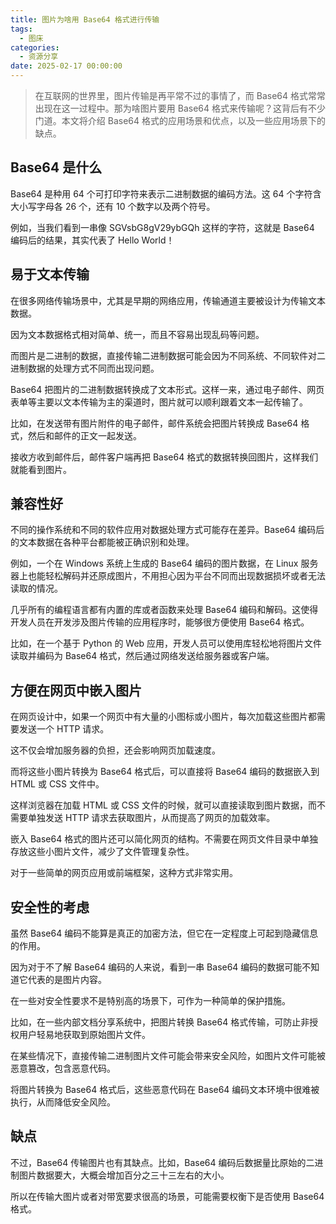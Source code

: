 ```yaml
---
title: 图片为啥用 Base64 格式进行传输
tags:
  - 图床
categories:
  - 资源分享
date: 2025-02-17 00:00:00
---
```

> 在互联网的世界里，图片传输是再平常不过的事情了，而 Base64 格式常常出现在这一过程中。那为啥图片要用 Base64 格式来传输呢？这背后有不少门道。本文将介绍 Base64 格式的应用场景和优点，以及一些应用场景下的缺点。

<!-- more -->

## Base64 是什么

Base64 是种用 64 个可打印字符来表示二进制数据的编码方法。这 64 个字符含大小写字母各 26 个，还有 10 个数字以及两个符号。

例如，当我们看到一串像 SGVsbG8gV29ybGQh 这样的字符，这就是 Base64 编码后的结果，其实代表了 Hello World！

## 易于文本传输

在很多网络传输场景中，尤其是早期的网络应用，传输通道主要被设计为传输文本数据。

因为文本数据格式相对简单、统一，而且不容易出现乱码等问题。

而图片是二进制的数据，直接传输二进制数据可能会因为不同系统、不同软件对二进制数据的处理方式不同而出现问题。

Base64 把图片的二进制数据转换成了文本形式。这样一来，通过电子邮件、网页表单等主要以文本传输为主的渠道时，图片就可以顺利跟着文本一起传输了。

比如，在发送带有图片附件的电子邮件，邮件系统会把图片转换成 Base64 格式，然后和邮件的正文一起发送。

接收方收到邮件后，邮件客户端再把 Base64 格式的数据转换回图片，这样我们就能看到图片。

## 兼容性好

不同的操作系统和不同的软件应用对数据处理方式可能存在差异。Base64 编码后的文本数据在各种平台都能被正确识别和处理。

例如，一个在 Windows 系统上生成的 Base64 编码的图片数据，在 Linux 服务器上也能轻松解码并还原成图片，不用担心因为平台不同而出现数据损坏或者无法读取的情况。

几乎所有的编程语言都有内置的库或者函数来处理 Base64 编码和解码。这使得开发人员在开发涉及图片传输的应用程序时，能够很方便使用 Base64 格式。

比如，在一个基于 Python 的 Web 应用，开发人员可以使用库轻松地将图片文件读取并编码为 Base64 格式，然后通过网络发送给服务器或客户端。

## 方便在网页中嵌入图片

在网页设计中，如果一个网页中有大量的小图标或小图片，每次加载这些图片都需要发送一个 HTTP 请求。

这不仅会增加服务器的负担，还会影响网页加载速度。

而将这些小图片转换为 Base64 格式后，可以直接将 Base64 编码的数据嵌入到 HTML 或 CSS 文件中。

这样浏览器在加载 HTML 或 CSS 文件的时候，就可以直接读取到图片数据，而不需要单独发送 HTTP 请求去获取图片，从而提高了网页的加载效率。

嵌入 Base64 格式的图片还可以简化网页的结构。不需要在网页文件目录中单独存放这些小图片文件，减少了文件管理复杂性。

对于一些简单的网页应用或前端框架，这种方式非常实用。

## 安全性的考虑

虽然 Base64 编码不能算是真正的加密方法，但它在一定程度上可起到隐藏信息的作用。

因为对于不了解 Base64 编码的人来说，看到一串 Base64 编码的数据可能不知道它代表的是图片内容。

在一些对安全性要求不是特别高的场景下，可作为一种简单的保护措施。

比如，在一些内部文档分享系统中，把图片转换 Base64 格式传输，可防止非授权用户轻易地获取到原始图片文件。

在某些情况下，直接传输二进制图片文件可能会带来安全风险，如图片文件可能被恶意篡改，包含恶意代码。

将图片转换为 Base64 格式后，这些恶意代码在 Base64 编码文本环境中很难被执行，从而降低安全风险。

## 缺点

不过，Base64 传输图片也有其缺点。比如，Base64 编码后数据量比原始的二进制图片数据要大，大概会增加百分之三十三左右的大小。

所以在传输大图片或者对带宽要求很高的场景，可能需要权衡下是否使用 Base64 格式。